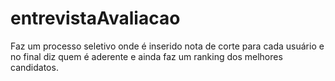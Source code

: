 # entrevistaAvaliacao
Faz um processo seletivo onde é inserido nota de corte para cada usuário e no final diz quem é aderente e ainda faz um ranking dos melhores candidatos.
